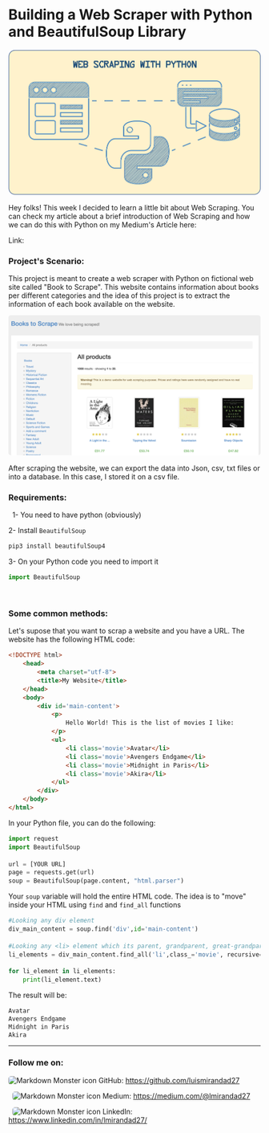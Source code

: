 # Building a Web Scraper with Python and BeautifulSoup Library

<img src="assets/webscraping_portrait.png"
     alt="Markdown Monster icon" style="border-radius:5px"/>

Hey folks! This week I decided to learn a little bit about Web Scraping. You can check my article about a brief introduction of Web Scraping and how we can do this with Python on my Medium's Article here:

Link: 
&nbsp;
### **Project's Scenario:**
This project is meant to create a web scraper with Python on fictional web site called "Book to Scrape". This website contains information about books per different categories and the idea of this project is to extract the information of each book available on the website.

<img src="assets/webpage_example.png"
     alt="Markdown Monster icon" style="border-radius:5px"/>

After scraping the website, we can export the data into Json, csv, txt files or into a database. In this case, I stored it on a csv file.
&nbsp;
### **Requirements:**
&nbsp;
1- You need to have python (obviously)

2- Install `BeautifulSoup`
```bash
pip3 install beautifulSoup4
```
3- On your Python code you need to import it
```python
import BeautifulSoup
```
&nbsp;
### **Some common methods:**
Let's supose that you want to scrap a website and you have a URL. The website has the following HTML code:
```html
<!DOCTYPE html>
    <head>
        <meta charset="utf-8">
        <title>My Website</title>
    </head>
    <body>
        <div id='main-content'>
            <p>
                Hello World! This is the list of movies I like:
            </p>
            <ul>
                <li class='movie'>Avatar</li>
                <li class='movie'>Avengers Endgame</li>
                <li class='movie'>Midnight in Paris</li>
                <li class='movie'>Akira</li>
            </ul>
        </div>
    </body>
</html>
``` 

In your Python file, you can do the following:
```python
import request
import BeautifulSoup

url = [YOUR URL]
page = requests.get(url)
soup = BeautifulSoup(page.content, "html.parser")
```

Your `soup` variable will hold the entire HTML code. The idea is to "move" inside your HTML using `find` and `find_all` functions

```python
#Looking any div element
div_main_content = soup.find('div',id='main-content')

#Looking any <li> element which its parent, grandparent, great-grandparent, etc is the div element (id = 'main-content')
li_elements = div_main_content.find_all('li',class_='movie', recursive=True)

for li_element in li_elements:
    print(li_element.text)
```
The result will be:
```
Avatar
Avengers Endgame
Midnight in Paris
Akira
```
---

### Follow me on:
<img src="https://cdn-icons-png.flaticon.com/512/2175/2175377.png" alt="Markdown Monster icon" style="height:20px;width:20px;border-radius:5px"/> GitHub: https://github.com/luismirandad27

&nbsp;
<img src="https://cdn-icons-png.flaticon.com/512/5968/5968933.png" alt="Markdown Monster icon" style="height:20px;width:20px;border-radius:5px"/> Medium: https://medium.com/@lmirandad27

&nbsp;
<img src="https://cdn-icons-png.flaticon.com/512/145/145807.png" alt="Markdown Monster icon" style="height:20px;width:20px;border-radius:5px"/> LinkedIn: https://www.linkedin.com/in/lmirandad27/
